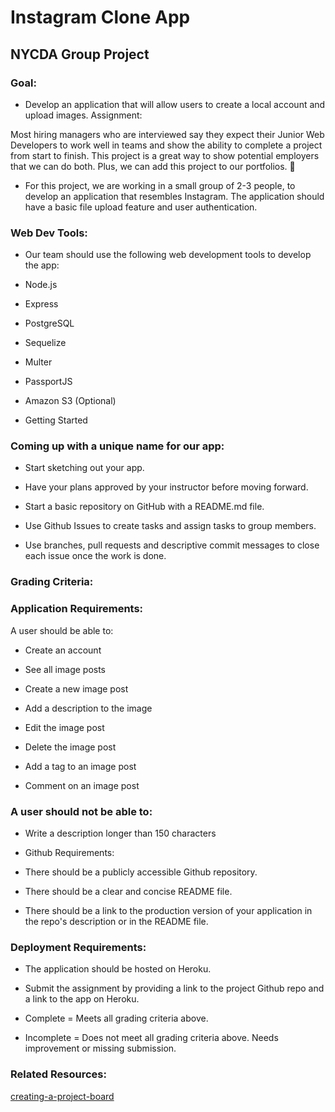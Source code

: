 # Instagram Clone App

## NYCDA Group Project

### Goal:

+ Develop an application that will allow users to create a local account and upload images.
Assignment:

Most hiring managers who are interviewed say they expect their Junior Web Developers to work well in teams and show the ability to complete a project from start to finish. This project is a great way to show potential employers that we can do both. Plus, we can add this project to our portfolios. 🧐

+ For this project, we are working in a small group of 2-3 people, to develop an application that resembles Instagram. The application should have a basic file upload feature and user authentication.

### Web Dev Tools:

+ Our team should use the following web development tools to develop the app:

+ Node.js

+ Express

+ PostgreSQL

+ Sequelize

+ Multer

+ PassportJS

+ Amazon S3 (Optional)

+ Getting Started

### Coming up with a unique name for our app:

+ Start sketching out your app.

+ Have your plans approved by your instructor before moving forward.

+ Start a basic repository on GitHub with a README.md file.

+ Use Github Issues to create tasks and assign tasks to group members.

+ Use branches, pull requests and descriptive commit messages to close each issue once the work is done.

### Grading Criteria:

### Application Requirements:

A user should be able to:

+ Create an account

+ See all image posts

+ Create a new image post

+ Add a description to the image

+ Edit the image post

+ Delete the image post

+ Add a tag to an image post

+ Comment on an image post

### A user should not be able to:

+ Write a description longer than 150 characters

+ Github Requirements:

+ There should be a publicly accessible Github repository.

+ There should be a clear and concise README file.

+ There should be a link to the production version of your application in the repo's description or in the README file.

### Deployment Requirements:

+ The application should be hosted on Heroku.

+ Submit the assignment by providing a link to the project Github repo and a link to the app on Heroku.

+ Complete = Meets all grading criteria above.

+ Incomplete = Does not meet all grading criteria above. Needs improvement or missing submission.

### Related Resources:

[creating-a-project-board](https://help.github.com/articles/creating-a-project-board/)